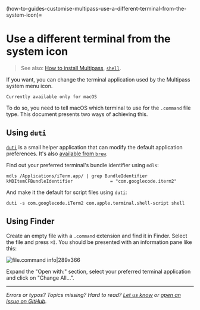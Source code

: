 (how-to-guides-customise-multipass-use-a-different-terminal-from-the-system-icon)=
# Use a different terminal from the system icon

> See also: [How to install Multipass](/how-to-guides/install-multipass), [`shell`](/reference/command-line-interface/shell).

If you want, you can change the terminal application used by the Multipass system menu icon.

```{note}
Currently available only for macOS
```

To do so, you need to tell macOS which terminal to use for the `.command` file type. This document presents two ways of achieving this.

## Using `duti`

[`duti`](https://github.com/moretension/duti/) is a small helper application that can modify the default application preferences. It's also [available from `brew`](https://formulae.brew.sh/formula/duti).

Find out your preferred terminal's bundle identifier using `mdls`:

```console
mdls /Applications/iTerm.app/ | grep BundleIdentifier
kMDItemCFBundleIdentifier              = "com.googlecode.iterm2"
```

And make it the default for script files using `duti`:

```console
duti -s com.googlecode.iTerm2 com.apple.terminal.shell-script shell
```

## Using Finder

Create an empty file with a `.command` extension and find it in Finder. Select the file and press `⌘I`. You should be presented with an information pane like this:

![file.command info|289x366](https://assets.ubuntu.com/v1/1ce425a9-multipass-file-command-info.png)

Expand the "Open with:" section, select your preferred terminal application and click on "Change All...".

---

*Errors or typos? Topics missing? Hard to read? <a href="https://docs.google.com/forms/d/e/1FAIpQLSd0XZDU9sbOCiljceh3rO_rkp6vazy2ZsIWgx4gsvl_Sec4Ig/viewform?usp=pp_url&entry.317501128=https://canonical.com/multipass/docs/changing-terminal" target="_blank">Let us know</a> or <a href="https://github.com/canonical/multipass/issues/new/choose" target="_blank">open an issue on GitHub</a>.*
